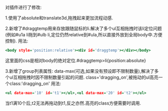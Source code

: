 对插件进行了修改:

1.使用了absolute和translate3d,拖拽起来更加流程动感.

2.新增了#draggtemp用来存放跟随鼠标的li.解决了多个ul互相拖拽时该li定位问题(例如#u1a li拖到#ulb li,定位仍然relative到#ula,所以直接外放到全局body中.方便控制).
用法:
```htm
<body style='position:relative'><div id='draggtemp'></div></body>
```
这里面的css是相对body的绝对定位.#draggtemp>li{position:absolute}

3.新增了group列表属性:
data-max(可选,如果没有预设即不限制数量),解决了多个ul互相拖拽时因不限制数量引起的问题.
class='dragging_on',被拖动的ul高亮一个class:'dragging_on'
用法:
```htm
<ul data-max='10' id='t1'></ul>,<ul data-max='20' id='t2'></ul>
```


当t1满10个后,t2无法再拖动到t1,反之亦然.高亮的class方便需要时调用.
